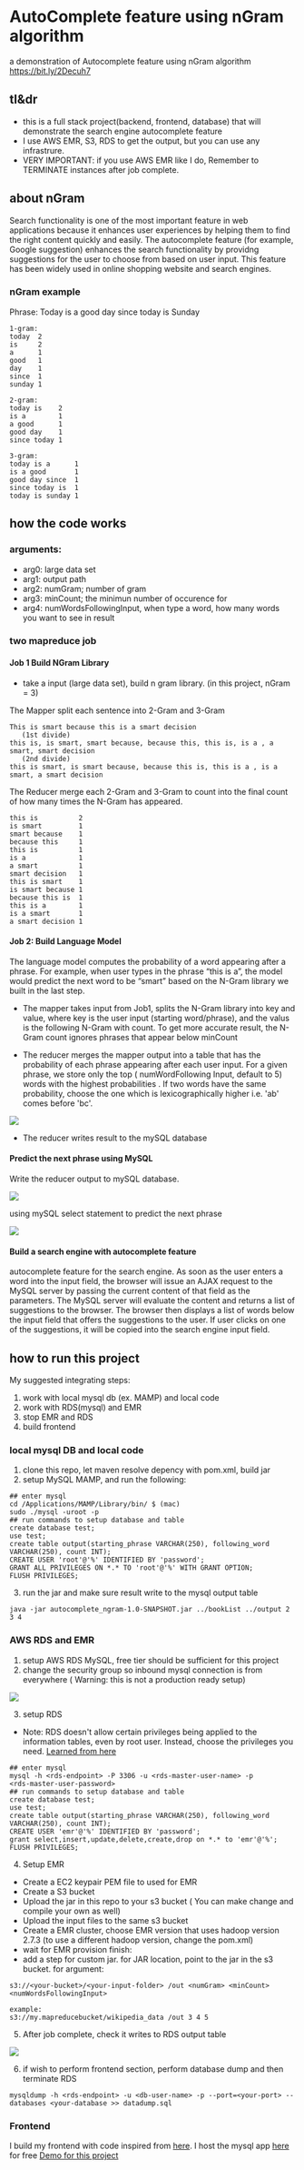 # AutoComplete feature using nGram algorithm
a demonstration of Autocomplete feature using nGram algorithm 
https://bit.ly/2Decuh7

## tl&dr
- this is a full stack project(backend, frontend, database) that will demonstrate the search engine autocomplete feature
- I use AWS EMR, S3, RDS to get the output, but you can use any infrastrure. 
- VERY IMPORTANT: if you use AWS EMR like I do, Remember to TERMINATE instances after job complete. 


## about nGram
Search functionality is one of the most important feature in web applications because it enhances user experiences by helping 
them to find the right content quickly and easily. The autocomplete feature (for example, Google suggestion) enhances the search
functionality by providng suggestions for the user to choose from based on user input. This feature has been widely used in online
shopping website and search engines.

### nGram example


Phrase: Today is a good day since today is Sunday

```
1-gram: 
today  2
is     2
a      1
good   1
day    1
since  1 
sunday 1

2-gram:
today is    2
is a        1
a good      1
good day    1
since today 1 

3-gram:
today is a      1
is a good       1
good day since  1
since today is  1
today is sunday 1   
```

## how the code works
### arguments:
- arg0: large data set
- arg1: output path
- arg2: numGram; number of gram
- arg3: minCount; the minimun number of occurence for 
- arg4: numWordsFollowingInput, when type a word, how many words you want to see in result

### two mapreduce job 
#### Job 1 Build NGram Library 
- take a input (large data set), build n gram library. (in this project, nGram = 3) 


The Mapper split each sentence into 2-Gram and 3-Gram 
```
This is smart because this is a smart decision
   (1st divide)
this is, is smart, smart because, because this, this is, is a , a smart, smart decision
   (2nd divide)
this is smart, is smart because, because this is, this is a , is a smart, a smart decision

 ```

The Reducer merge each 2-Gram and 3-Gram  to count into the final count of how many times the  N-Gram has appeared. 

```
this is          2
is smart         1
smart because    1
because this     1
this is          1
is a             1
a smart          1
smart decision   1
this is smart    1
is smart because 1
because this is  1
this is a        1
is a smart       1
a smart decision 1 

```


#### Job 2: Build Language Model

The language model computes the probability of a word appearing after a phrase. For example, when user types in the phrase “this is a”, the model would predict the next word to be “smart” based on the N-Gram library we built in the last step. 


- The mapper takes input from Job1,  splits the N-Gram library into key and value, where key is the user input (starting word/phrase), and the valus is the following N-Gram with count. To get more accurate result, the N-Gram count ignores phrases that appear below minCount

- The reducer merges the mapper output into a table that has the probability of each phrase appearing after each user input. For a given phrase, we store only the top ( numWordFollowing Input, default to 5)  words with the highest probabilities . If two words have the same probability, choose the one which is lexicographically higher i.e. 'ab' comes before 'bc'.

![](https://s3-us-west-2.amazonaws.com/donot-delete-github-image/Screen+Shot+2019-02-03+at+7.53.47+AM.png)


- The reducer writes result to the mySQL database



#### Predict the next phrase using MySQL
Write the reducer output to mySQL database. 

![](https://s3-us-west-2.amazonaws.com/donot-delete-github-image/Screen+Shot+2019-02-03+at+8.09.31+AM.png)

using mySQL select statement to predict the next phrase 

![](https://s3-us-west-2.amazonaws.com/donot-delete-github-image/Screen+Shot+2019-02-03+at+8.09.37+AM.png)

#### Build a search engine with autocomplete feature
autocomplete feature for the search engine. As soon as the user enters a word into the input field, the browser will issue an AJAX request to the MySQL server by passing the current content of that field as the parameters. The MySQL server will evaluate the content and returns a list of suggestions to the browser. The browser then displays a list of words below the input field that offers the suggestions to the user. If user clicks on one of the suggestions, it will be copied into the search engine input field. 

## how to run this project
My suggested integrating steps: 
1. work with local mysql db (ex. MAMP) and local code
2. work with RDS(mysql) and EMR
3. stop EMR and RDS
4. build frontend

### local mysql DB and local code
1. clone this repo, let maven resolve depency with pom.xml, build jar
2. setup MySQL MAMP, and run the following:
```
## enter mysql 
cd /Applications/MAMP/Library/bin/ $ (mac)
sudo ./mysql -uroot -p
## run commands to setup database and table
create database test;
use test;
create table output(starting_phrase VARCHAR(250), following_word VARCHAR(250), count INT);
CREATE USER 'root'@'%' IDENTIFIED BY 'password';
GRANT ALL PRIVILEGES ON *.* TO 'root'@'%' WITH GRANT OPTION;
FLUSH PRIVILEGES;
```
3. run the jar and make sure result write to the mysql output table
```
java -jar autocomplete_ngram-1.0-SNAPSHOT.jar ../bookList ../output 2 3 4 
```
### AWS RDS and EMR
1. setup AWS RDS MySQL, free tier should be sufficient for this project
2. change the security group so inbound mysql connection is from everywhere ( Warning: this is not a production ready setup)

![](https://s3-us-west-2.amazonaws.com/donot-delete-github-image/Screen+Shot+2019-02-06+at+8.13.15+AM.png)

3. setup RDS 
- Note: RDS doesn't allow certain privileges being applied to the information tables, even by root user. Instead, choose the privileges you need. 
[Learned from here](https://www.flydata.com/blog/access-denied-issue-amazon-rds)

```
## enter mysql 
mysql -h <rds-endpoint> -P 3306 -u <rds-master-user-name> -p
<rds-master-user-password>
## run commands to setup database and table
create database test;
use test;
create table output(starting_phrase VARCHAR(250), following_word VARCHAR(250), count INT);
CREATE USER 'emr'@'%' IDENTIFIED BY 'password';
grant select,insert,update,delete,create,drop on *.* to 'emr'@'%';
FLUSH PRIVILEGES;
```

4. Setup EMR
- Create a EC2 keypair PEM file to used for EMR
- Create a S3 bucket  
- Upload the jar in this repo to your s3 bucket ( You can make change and compile your own as well)
- Upload the input files to the same s3 bucket 
- Create a EMR cluster, choose EMR version that uses hadoop version 2.7.3 (to use a different hadoop version, change the pom.xml) 
- wait for EMR provision finish:
- add a step for custom jar. for JAR location, point to the jar in the s3 bucket. for argument:
```
s3://<your-bucket>/<your-input-folder> /out <numGram> <minCount> <numWordsFollowingInput>

example:
s3://my.mapreducebucket/wikipedia_data /out 3 4 5  

```
5. After job complete, check it writes to RDS output table

![](https://s3-us-west-2.amazonaws.com/donot-delete-github-image/Screen+Shot+2019-02-07+at+9.33.10+AM.png)

6. if wish to perform frontend section, perform database dump and then terminate RDS 
```
mysqldump -h <rds-endpoint> -u <db-user-name> -p --port=<your-port> --databases <your-database >> datadump.sql
```

### Frontend 
I build my frontend with code inspired from [here](http://www.bewebdeveloper.com/tutorial-about-autocomplete-using-php-mysql-and-jquery). 
I host the mysql app [here](https://www.000webhost.com/cpanel-login) for free
[Demo for this project](https://bit.ly/2Decuh7)




